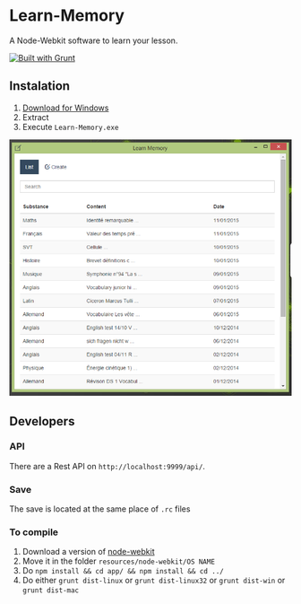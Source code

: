 # Learn-Memory

A Node-Webkit software to learn your lesson.

[![Built with Grunt](https://cdn.gruntjs.com/builtwith.png)](http://gruntjs.com/)

## Instalation

1. [Download for Windows](https://raw.githubusercontent.com/cedced19/Learn-Memory-Desktop/master/dist/Learn-Memory.zip)
2. Extract
3. Execute `Learn-Memory.exe`

![Demo](demo.png)


## Developers

### API

There are a Rest API on `http://localhost:9999/api/`.

### Save

The save is located at the same place of `.rc` files


### To compile

1. Download a version of [node-webkit](https://github.com/nwjs/nw.js)
2. Move it in the folder `resources/node-webkit/OS NAME`
3. Do `npm install && cd app/ && npm install && cd ../`
4. Do either `grunt dist-linux` or `grunt dist-linux32` or `grunt dist-win` or `grunt dist-mac`